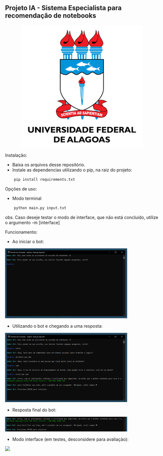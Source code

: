 ## Projeto IA - Sistema Especialista para recomendação de notebooks

<p align="center"><a href="https://ufal.com" target="_blank"><img src="/img/uf.png" width="400"></a></p>

Instalação:

- Baixa os arquivos desse repositório.
- Instale as dependencias utilizando o pip, na raiz do projeto:
```cmd 
    pip install requirements.txt
```

Opções de uso:

- Modo terminal
```cmd
    python main.py input.txt
```
obs. Caso deseje testar o modo de interface, que não está concluido, utilize o argumento -m [interface]

Funcionamento:

- Ao iniciar o bot:

<img src="/img/inicio_.png" width="400">

- Utilizando o bot e chegando a uma resposta:

<img src="/img/img_2.png" width="400">

- Resposta final do bot:

<img src="/img/img_3.png" width="400">

- Modo interface (em testes, desconsidere para avaliação):

<img src="/img/img_4a.png" width="400">